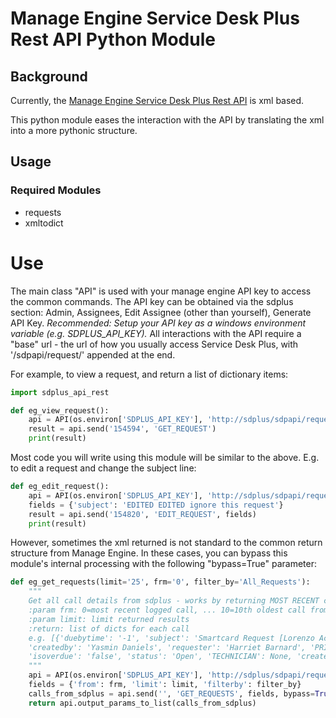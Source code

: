 # Manage Engine Service Desk Plus Rest API Python Module
## Background
Currently, the [Manage Engine Service Desk Plus Rest API](https://www.manageengine.com/products/service-desk/help/adminguide/api/rest-api.html) is xml based.

This python module eases the interaction with the API by translating the xml into a more pythonic structure.

## Usage
### Required Modules
* requests
* xmltodict

# Use
The main class "API" is used with your manage engine API key to access the common commands. The API key can be obtained via the sdplus section: Admin, Assignees, Edit Assignee (other than yourself), Generate API Key.
*Recommended: Setup your API key as a windows environment variable (e.g. SDPLUS_API_KEY).*
All interactions with the API require a "base" url - the url of how you usually access Service Desk Plus, with '/sdpapi/request/' appended at the end.

For example, to view a request, and return a list of dictionary items:
```python
import sdplus_api_rest

def eg_view_request():
    api = API(os.environ['SDPLUS_API_KEY'], 'http://sdplus/sdpapi/request/')
    result = api.send('154594', 'GET_REQUEST')
    print(result)
```

Most code you will write using this module will be similar to the above. 
E.g. to edit a request and change the subject line:
```python
def eg_edit_request():
    api = API(os.environ['SDPLUS_API_KEY'], 'http://sdplus/sdpapi/request/')
    fields = {'subject': 'EDITED EDITED ignore this request'}
    result = api.send('154820', 'EDIT_REQUEST', fields)
    print(result)
```

However, sometimes the xml returned is not standard to the common return structure from Manage Engine. In these cases, you can bypass this module's internal processing with the following "bypass=True" parameter:
```python
def eg_get_requests(limit='25', frm='0', filter_by='All_Requests'):
    """
    Get all call details from sdplus - works by returning MOST RECENT calls first
    :param frm: 0=most recent logged call, ... 10=10th oldest call from present etc.
    :param limit: limit returned results
    :return: list of dicts for each call
    e.g. [{'duebytime': '-1', 'subject': 'Smartcard Request [Lorenzo Access ]',
    'createdby': 'Yasmin Daniels', 'requester': 'Harriet Barnard', 'PRIORITY': None, 'workorderid': '184699',
    'isoverdue': 'false', 'status': 'Open', 'TECHNICIAN': None, 'createdtime': '1465832199994'}, ...]
    """
    api = API(os.environ['SDPLUS_API_KEY'], 'http://sdplus/sdpapi/request/')
    fields = {'from': frm, 'limit': limit, 'filterby': filter_by}
    calls_from_sdplus = api.send('', 'GET_REQUESTS', fields, bypass=True)
    return api.output_params_to_list(calls_from_sdplus)
```